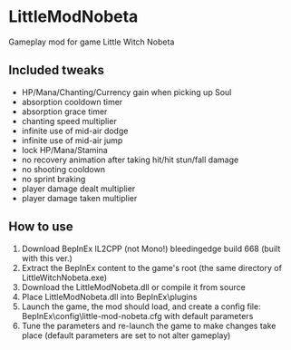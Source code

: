 # LittleModNobeta

Gameplay mod for game Little Witch Nobeta

## Included tweaks

* HP/Mana/Chanting/Currency gain when picking up Soul
* absorption cooldown timer
* absorption grace timer
* chanting speed multiplier
* infinite use of mid-air dodge
* infinite use of mid-air jump
* lock HP/Mana/Stamina
* no recovery animation after taking hit/hit stun/fall damage
* no shooting cooldown
* no sprint braking
* player damage dealt multiplier
* player damage taken multiplier

## How to use

1. Download BepInEx IL2CPP (not Mono!) bleedingedge build 668 (built with this ver.)
2. Extract the BepInEx content to the game's root (the same directory of LittleWitchNobeta.exe)
3. Download the LittleModNobeta.dll or compile it from source
4. Place LittleModNobeta.dll into BepInEx\plugins
5. Launch the game, the mod should load, and create a config file: BepInEx\config\little-mod-nobeta.cfg with default parameters
6. Tune the parameters and re-launch the game to make changes take place (default parameters are set to not alter gameplay)
